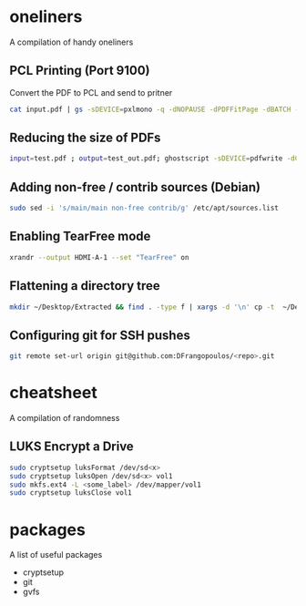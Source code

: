 # oneliners
A compilation of handy oneliners


## PCL Printing (Port 9100)
Convert the PDF to PCL and send to pritner
```bash
cat input.pdf | gs -sDEVICE=pxlmono -q -dNOPAUSE -dPDFFitPage -dBATCH -sPAPERSIZE=a4 -sOutputFile=- - | nc -w1 <printer_ip> 9100
```
## Reducing the size of PDFs
```bash
input=test.pdf ; output=test_out.pdf; ghostscript -sDEVICE=pdfwrite -dCompatibilityLevel=1.4 -dPDFSETTINGS=/printer -dNOPAUSE -dQUIET -dBATCH -sOutputFile=/tmp/gs_output.pdf $input && pdf2ps /tmp/gs_output.pdf - | ps2pdf - $output
```
## Adding non-free / contrib sources (Debian)
```bash
sudo sed -i 's/main/main non-free contrib/g' /etc/apt/sources.list
```
## Enabling TearFree mode
```bash
xrandr --output HDMI-A-1 --set "TearFree" on
```
## Flattening a directory tree
```bash
mkdir ~/Desktop/Extracted && find . -type f | xargs -d '\n' cp -t  ~/Desktop/Extracted/
```

## Configuring git for SSH pushes
```bash
git remote set-url origin git@github.com:DFrangopoulos/<repo>.git
```

# cheatsheet
A compilation of randomness

## LUKS Encrypt a Drive
```bash
sudo cryptsetup luksFormat /dev/sd<x>
sudo cryptsetup luksOpen /dev/sd<x> vol1
sudo mkfs.ext4 -L <some_label> /dev/mapper/vol1
sudo cryptsetup luksClose vol1
```


# packages
A list of useful packages

* cryptsetup
* git
* gvfs
